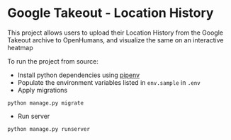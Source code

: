 # Google Takeout - Location History

This project allows users to upload their Location History from the Google Takeout archive to OpenHumans, and visualize the same on an interactive heatmap

To run the project from source:

- Install python dependencies using [pipenv](https://github.com/pypa/pipenv#installation)
- Populate the environment variables listed in `env.sample` in `.env`
- Apply migrations
```
python manage.py migrate
```
- Run server
```
python manage.py runserver
```
